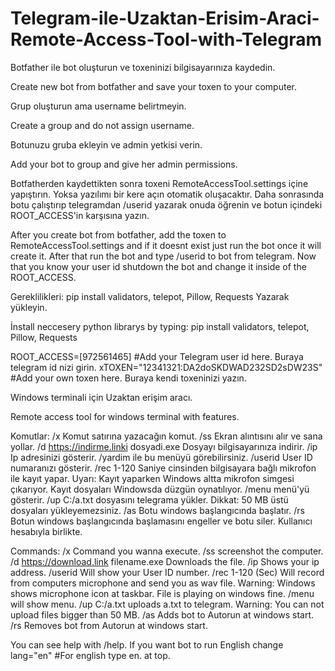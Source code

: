 # Telegram-ile-Uzaktan-Erisim-Araci-Remote-Access-Tool-with-Telegram

Botfather ile bot oluşturun ve toxeninizi bilgisayarınıza kaydedin.

Create new bot from botfather and save your toxen to your computer.

Grup oluşturun ama username belirtmeyin.

Create a group and do not assign username.

Botunuzu gruba ekleyin ve admin yetkisi verin.

Add your bot to group and give her admin permissions.

Botfatherden kaydettikten sonra toxeni RemoteAccessTool.settings içine yapıştırın. Yoksa yazılımı bir kere açın otomatik oluşacaktır.
Daha sonrasında botu çalıştırıp telegramdan /userid yazarak onuda öğrenin ve botun içindeki ROOT_ACCESS'in karşısına yazın.

After you create bot from botfather, add the toxen to RemoteAccessTool.settings and if it doesnt exist just run the bot once it will create it.
After that run the bot and type /userid to bot from telegram. Now that you know your user id shutdown the bot and change it inside of the ROOT_ACCESS.

Gereklilikleri:
pip install validators, telepot, Pillow, Requests
Yazarak yükleyin.

İnstall neccesery python librarys by typing:
pip install validators, telepot, Pillow, Requests


ROOT_ACCESS=[972561465] #Add your Telegram user id here. Buraya telegram id nizi girin.
xTOXEN="12341321:DA2doSKDWAD232SD2sDW23S" #Add your own toxen here. Buraya kendi toxeninizi yazın.

Windows terminali için Uzaktan erişim aracı. 

Remote access tool for windows terminal with features.

Komutlar:
/x Komut satırına yazacağın komut.
/ss Ekran alıntısını alır ve sana yollar.
/d https://indirme.linki dosyadi.exe Dosyayı bilgisayarınıza indirir.
/ip Ip adresinizi gösterir.
/yardim ile bu menüyü görebilirsiniz.
/userid User ID numaranızı gösterir.
/rec 1-120 Saniye cinsinden bilgisayara bağlı mikrofon ile kayıt yapar.
Uyarı: Kayıt yaparken Windows altta mikrofon simgesi çıkarıyor.
Kayıt dosyaları Windowsda düzgün oynatılıyor.
/menu menü'yü gösterir.
/up C:/a.txt dosyasını telegrama yükler.
Dikkat: 50 MB üstü dosyaları yükleyemezsiniz.
/as Botu windows başlangıcında başlatır.
/rs Botun windows başlangıcında başlamasını engeller ve botu siler. Kullanıcı hesabıyla birlikte.

Commands:
/x Command you wanna execute.
/ss screenshot the computer.
/d https://download.link filename.exe Downloads the file.
/ip Shows your ip address.
/userid Will show your User ID number.
/rec 1-120 (Sec) Will record from computers microphone and send you as wav file.
Warning: Windows shows microphone icon at taskbar.
File is playing on windows fine.
/menu will show menu.
/up C:/a.txt uploads a.txt to telegram.
Warning: You can not upload files bigger than 50 MB.
/as Adds bot to Autorun at windows start.
/rs Removes bot from Autorun at windows start.

You can see help with /help.
If you want bot to run English change
lang="en" #For english type en.
at top.
